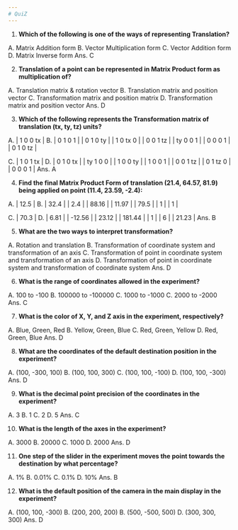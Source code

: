 ```yaml
---
# QuiZ
---
```


1. **Which of the following is one of the ways of representing Translation?**

A. Matrix Addition form  B. Vector Multiplication form
C. Vector Addition form  D. Matrix Inverse form
Ans. C

2. **Translation of a point can be represented in Matrix Product form as multiplication of?**

A. Translation matrix & rotation vector  B. Translation matrix and position vector
C. Transformation matrix and position matrix  D. Transformation matrix and position vector
Ans. D

3. **Which of the following represents the Transformation matrix of translation (tx, ty, tz) units?**

A. | 1 0 0 tx |    B. |  0 1  0  1 |
   | 0 1 0 ty |       |  1 0 tx  0 |
   | 0 0 1 tz |       | ty 0  0  1 | 
   | 0 0 0  1 |       |  0 1  0 tz |

C. |  1  0  1 tx | D. | 0 1 0 tx |
   | ty  1  0  0 |    | 1 0 0 ty |
   |  1  0  0  1 |    | 0 0 1 tz |
   |  0  1 tz  0 |    | 0 0 0  1 |
Ans. A

4. **Find the final Matrix Product Form of translation (21.4, 64.57, 81.9) being applied on point (11.4, 23.59, -2.4):**

A. | 12.5  |    B. | 32.4  |
   | 2.4   |       | 88.16 |
   | 11.97 |       | 79.5  |
   | 1     |       | 1     |

C. | 70.3   |   D. | 6.81  |
   | -12.56 |      | 23.12 |
   | 181.44 |      | 1     |
   | 6      |      | 21.23 |
Ans. B

5. **What are the two ways to interpret transformation?**

A. Rotation and translation    B. Transformation of coordinate system and transformation of an axis
C. Transformation of point in coordinate system and transformation of an axis    D. Transformation of point in coordinate system and transformation of coordinate system
Ans. D

6. **What is the range of coordinates allowed in the experiment?**

A. 100 to -100    B. 100000 to -100000
C. 1000 to -1000  C. 2000 to -2000
Ans. C

7. **What is the color of X, Y, and Z axis in the experiment, respectively?**

A. Blue, Green, Red    B. Yellow, Green, Blue
C. Red, Green, Yellow  D. Red, Green, Blue
Ans. D

8. **What are the coordinates of the default destination position in the experiment?**

A. (100, -300, 100)    B. (100, 100, 300)
C. (100, 100, -100)    D. (100, 100, -300)
Ans. D

9. **What is the decimal point precision of the coordinates in the experiment?**

A. 3    B. 1
C. 2    D. 5
Ans. C

10. **What is the length of the axes in the experiment?**

A. 3000    B. 20000
C. 1000    D. 2000
Ans. D

11. **One step of the slider in the experiment moves the point towards the destination by what percentage?**

A. 1%    B. 0.01%
C. 0.1%  D. 10%
Ans. B

12. **What is the default position of the camera in the main display in the experiment?**

A. (100, 100, -300)    B. (200, 200, 200)
B. (500, -500, 500)    D. (300, 300, 300)
Ans. D